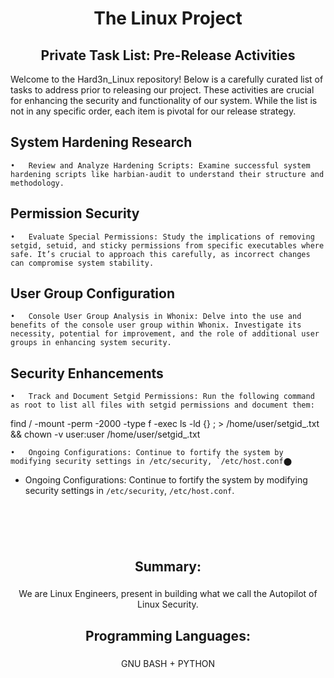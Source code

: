 # <div align="center"> The Linux Project

## <div align="center">Private Task List: Pre-Release Activities

Welcome to the Hard3n_Linux repository! Below is a carefully curated list of tasks to address prior to releasing our project. These activities are crucial for enhancing the security and functionality of our system. While the list is not in any specific order, each item is pivotal for our release strategy.

## System Hardening Research

	•	Review and Analyze Hardening Scripts: Examine successful system hardening scripts like harbian-audit to understand their structure and methodology.

## Permission Security

	•	Evaluate Special Permissions: Study the implications of removing setgid, setuid, and sticky permissions from specific executables where safe. It’s crucial to approach this carefully, as incorrect changes can compromise system stability.

## User Group Configuration

	•	Console User Group Analysis in Whonix: Delve into the use and benefits of the console user group within Whonix. Investigate its necessity, potential for improvement, and the role of additional user groups in enhancing system security.

## Security Enhancements

	•	Track and Document Setgid Permissions: Run the following command as root to list all files with setgid permissions and document them:

find / -mount -perm -2000 -type f -exec ls -ld {} \; > /home/user/setgid_.txt && chown -v user:user /home/user/setgid_.txt

	•	Ongoing Configurations: Continue to fortify the system by modifying security settings in /etc/security, `/etc/host.conf​⬤



- Ongoing Configurations: Continue to fortify the system by modifying security settings in `/etc/security`, `/etc/host.conf`.

<br clear="both">

<div align="center">
</div>

###

<br clear="both">



###

## <div align="center">Summary:</h3>

###

<div align="center">We are Linux Engineers, present in building what we call the Autopilot of Linux Security.</h4>

###

## <div align="center">Programming Languages:</h3>

###

<div align="center">
GNU BASH + PYTHON
</div>


###
<div align="center">


</div>

###


